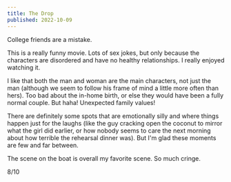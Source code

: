 ```yaml
---
title: The Drop
published: 2022-10-09
---
```


College friends are a mistake.

This is a really funny movie. Lots of sex jokes, but only because the characters are disordered and have no healthy relationships. I really enjoyed watching it.

I like that both the man and woman are the main characters, not just the man (although we seem to follow his frame of mind a little more often than hers). Too bad about the in-home birth, or else they would have been a fully normal couple. But haha! Unexpected family values!

There are definitely some spots that are emotionally silly and where things happen just for the laughs (like the guy cracking open the coconut to mirror what the girl did earlier, or how nobody seems to care the next morning about how terrible the rehearsal dinner was). But I'm glad these moments are few and far between.

The scene on the boat is overall my favorite scene. So much cringe.

8/10
